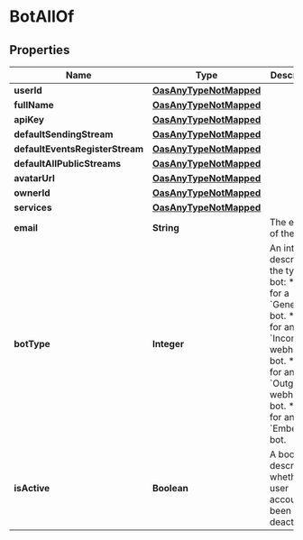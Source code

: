 

# BotAllOf

## Properties

Name | Type | Description | Notes
------------ | ------------- | ------------- | -------------
**userId** | [**OasAnyTypeNotMapped**](.md) |  |  [optional]
**fullName** | [**OasAnyTypeNotMapped**](.md) |  |  [optional]
**apiKey** | [**OasAnyTypeNotMapped**](.md) |  |  [optional]
**defaultSendingStream** | [**OasAnyTypeNotMapped**](.md) |  |  [optional]
**defaultEventsRegisterStream** | [**OasAnyTypeNotMapped**](.md) |  |  [optional]
**defaultAllPublicStreams** | [**OasAnyTypeNotMapped**](.md) |  |  [optional]
**avatarUrl** | [**OasAnyTypeNotMapped**](.md) |  |  [optional]
**ownerId** | [**OasAnyTypeNotMapped**](.md) |  |  [optional]
**services** | [**OasAnyTypeNotMapped**](.md) |  |  [optional]
**email** | **String** | The email of the bot.  |  [optional]
**botType** | **Integer** | An integer describing the type of bot: * &#x60;1&#x60; for a &#x60;Generic&#x60; bot. * &#x60;2&#x60; for an &#x60;Incoming webhook&#x60; bot. * &#x60;3&#x60; for an &#x60;Outgoing webhook&#x60; bot. * &#x60;4&#x60; for an &#x60;Embedded&#x60; bot.  |  [optional]
**isActive** | **Boolean** | A boolean describing whether the user account has been deactivated.  |  [optional]




